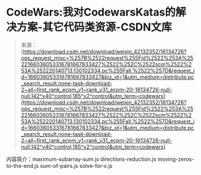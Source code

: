 <!--yml
category: codewars
date: 2022-08-13 11:33:02
-->

# CodeWars:我对CodewarsKatas的解决方案-其它代码类资源-CSDN文库

> 来源：[https://download.csdn.net/download/weixin_42132352/16134726?ops_request_misc=%257B%2522request%255Fid%2522%253A%2522166036053316781667833427%2522%252C%2522scm%2522%253A%252220140713.130102334.pc%255Fall.%2522%257D&request_id=166036053316781667833427&biz_id=1&utm_medium=distribute.pc_search_result.none-task-download-2~all~first_rank_ecpm_v1~rank_v31_ecpm-20-16134726-null-null.142^v40^control,185^v2^control&utm_term=codewars](https://download.csdn.net/download/weixin_42132352/16134726?ops_request_misc=%257B%2522request%255Fid%2522%253A%2522166036053316781667833427%2522%252C%2522scm%2522%253A%252220140713.130102334.pc%255Fall.%2522%257D&request_id=166036053316781667833427&biz_id=1&utm_medium=distribute.pc_search_result.none-task-download-2~all~first_rank_ecpm_v1~rank_v31_ecpm-20-16134726-null-null.142^v40^control,185^v2^control&utm_term=codewars)

内容简介：maximum-subarray-sum.js directions-reduction.js moving-zeros-to-the-end.js sum-of-pairs.js solve-for-x.js